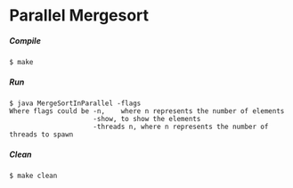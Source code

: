 # Parallel Mergesort

##### Compile
    $ make

##### Run
    $ java MergeSortInParallel -flags
    Where flags could be -n,    where n represents the number of elements
                         -show, to show the elements 
                         -threads n, where n represents the number of threads to spawn 


##### Clean
    $ make clean
